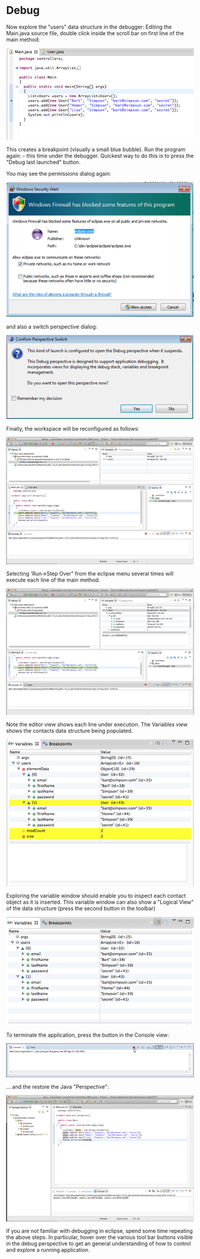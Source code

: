 # Debug

Now explore the "users" data structure in the debugger: Editing the Main.java source file, double click inside the scroll bar on first line of the main method:

![](img/58.png)

This creates a breakpoint (visually a small blue bubble). Run the program again: - this time under the debugger. Quickest way to do this is to press the "Debug last launched" button.

You may see the permissions dialog again:

![](img/58a.png)

and also a switch perspective dialog:

![](img/58b.png)

Finally, the workspace will be reconfigured as follows:

![](img/59.png)

Selecting 'Run->Step Over" from the eclipse menu several times will execute each line of the main method.

![](img/60.png)

Note the editor view shows each line under execution. The Variables view shows the contacts data structure being populated.

![](img/61.png)

Exploring the variable window should enable you to inspect each contact object as it is inserted. This variable window can also show a "Logical View" of the data structure (press the second button in the toolbar)

![](img/62.png)

To terminate the application, press the button in the Console view:

![](img/63.png)

... and the restore the Java "Perspective":

![](img/56.png)

If you are not familiar with debugging in eclipse, spend some time repeating the above steps. In particular, hover over the various tool bar buttons visible in the debug perspective to get an general understanding of how to control and explore a running application.